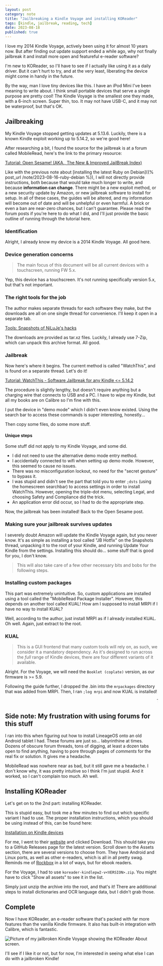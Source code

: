 ```yaml
---
layout: post
category: note
title: "Jailbreaking a Kindle Voyage and installing KOReader"
tags: [kindle, jailbreak, reading, tech]
date: 2023-08-18
published: true
---
```

I love my 2014 Kindle Voyage, actively been using it for almost 10 years now. But after finding out update support ended a while ago, why not finally jailbreak it and install more open and featureful e-reader software?

<!-- kindle is so swag :) -->

I'm new to KOReader, so I'll have to see if I actually like using it as a daily driver. But it can't hurt to try, and at the very least, liberating the device might come in handy in the future.

By the way, man I love tiny devices like this. I have an iPod Mini I've been meaning to write about. I think small portable devices that serve a single purpose are pretty cool! The Kindle Voyage is the smallest one they made, with a 6-inch screen. Super thin, too. It may not have USB-C, and it may not be waterproof, but that's OK.

## Jailbreaking

My Kindle Voyage stopped getting updates at 5.13.6. Luckily, there is a known Kindle exploit working up to 5.14.2, so we're good here!

After researching a bit, I found the source for the jailbreak is at a forum called MobileRead, here's the link to the primary resource:

[Tutorial: Open Sesame! (AKA., The New & Improved JailBreak Index)](https://www.mobileread.com/forums/showthread.php?t=320564)

Like with the previous note about [installing the latest Ruby on Debian]({% post_url /note/2023-08-16-ruby-debian %}), I will not directly provide instructions, both because that would take much longer to write, and because **information can change**. There might be a new exploit method, or a new security update by Amazon, or new jailbreak software to install for setup. In all of these cases, the guides will be altered, and my information will become out of date and will be unhelpful or even harmful. A brick or even a ban are near-zero chances, but I can't guarantee. Please read the forum posts if you're here to do what I did, and I'll just provide the basic outline of running through the tutorial here.

### Identification

Alright, I already know my device is a 2014 Kindle Voyage. All good here.

### Device generation concerns

> The main focus of this document will be all current devices with a touchscreen, running FW 5.x.

Yep, this device has a touchscreen. It's not running specifically version 5.x, but that's not important.

### The right tools for the job

The author makes separate threads for each software they make, but the downloads are all on one single thread for convenience. I'll keep it open in a separate tab.

[Tools: Snapshots of NiLuJe's hacks](https://www.mobileread.com/forums/showthread.php?t=225030)

The downloads are provided as tar.xz files. Luckily, I already use 7-Zip, which can unpack this archive format. All good.

### Jailbreak

Now here's where it begins. The current method is called "WatchThis", and is found on a separate thread. Let's do it!

[Tutorial: WatchThis - Software Jailbreak for any Kindle <= 5.14.2](https://www.mobileread.com/forums/showthread.php?t=346037)

The procedure is slightly lengthy, but doesn't require anything but a charging wire that connects to USB and a PC. I have to wipe my Kindle, but all my books are on Calibre so I'm fine with this.

I put the device in "demo mode" which I didn't even know existed. Using the search bar to access these commands is super interesting, honestly...

Then copy some files, do some more stuff.

#### Unique steps

Some stuff did not apply to my Kindle Voyage, and some did.

- I did not need to use the alternative demo mode entry method.
- I accidentally connected to wifi when setting up demo mode. However, this seemed to cause no issues.
- There was no misconfiguration lockout, no need for the "secret gesture" to bypass it.
- I was stupid and didn't see the part that told you to enter `;dsts` (using the homescreen searchbar) to access settings in order to install WatchThis. However, opening the triple-dot menu, selecting Legal, and choosing Safety and Compliance did the trick.
- An application error did occur, so I had to do the appropriate step.

Now, the jailbreak has been installed! Back to the Open Sesame post.

### Making sure your jailbreak survives updates

I severely doubt Amazon will update the Kindle Voyage again, but you never know. It's as simple as installing a tool called "JB Hotfix" on the Snapshots thread, unpacking it to the root of your Kindle, and running Update Your Kindle from the settings. Installing this should do... some stuff that is good for you, I don't know.

> This will also take care of a few other necessary bits and bobs for the following steps.

### Installing custom packages

This part was extremely unintuitive. So, custom applications are installed using a tool called the "MobileRead Package Installer". However, this depends on another tool called KUAL! How am I supposed to install MRPI if I have no way to install KUAL?

Well, according to the author, just install MRPI as if I already installed KUAL. Oh well. Again, just extract to the root.

### KUAL

> This is a GUI frontend that many custom tools will rely on, as such, we consider it a mandatory dependency.
> As it's designed to run across the *full* range of Kindle devices, there are four different variants of it available.

Alright. For the Voyage, we will need the `Booklet (coplate)` version, as our firmware is >= 5.9.

Following the guide further, I dropped the .bin into the `mrpackages` directory that was added from MRPI. Then, I ran `;log mrpi` and now KUAL is installed!

<marquee>TODO: Picture of my Kindle with KUAL open</marquee>

## Side note: My frustration with using forums for this stuff

I ran into this when figuring out how to install LineageOS onto an old Android tablet I had. These forums are just so... labyrinthine at times. Dozens of obscure forum threads, tons of digging, at least a dozen tabs open to find anything, having to pore through pages of *comments* for the real fix or solution. It gives me a headache.

MobileRead was nowhere near as bad, but it still gave me a headache. I don't know why, it was pretty intuitive so I think I'm just stupid. And it worked, so I can't complain too much. Ah well.

## Installing KOReader

Let's get on to the 2nd part: installing KOReader.

This is stupid easy, but took me a few minutes to find out which specific variant I had to use. The proper installation instructions, which you should be using instead of this, can be found here:

[Installation on Kindle devices](https://github.com/koreader/koreader/wiki/Installation-on-Kindle-devices)

For me, I went to their [website](https://koreader.rocks/) and clicked Download. This should take you to a GitHub Releases page for the latest version. Scroll down to the Assets section, there are several versions to choose from. They have Android and Linux ports, as well as other e-readers, which is all in all pretty swag. Reminds me of [Rockbox](https://www.rockbox.org/) in a lot of ways, but for ebook readers.

For the Voyage, I had to use `koreader-kindlepw2-v<VERSION>.zip`. You might have to click "Show all assets" to see it in the list.

Simply just unzip the archive into the root, and that's it! There are additional steps to install dictionaries and OCR language data, but I didn't grab those.

## Complete

Now I have KOReader, an e-reader software that's packed with far more features than the vanilla Kindle firmware. It also has built-in integration with Calibre, which is fantastic.

![Picture of my jailbroken Kindle Voyage showing the KOReader About screen.](/note/media/kindle-jailbreak.jpg)

I'll see if I like it or not, but for now, I'm interested in seeing what else I can do with a jailbroken Kindle!
